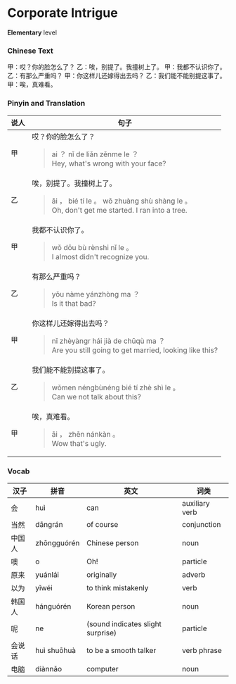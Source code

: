 # Corporate Intrigue
**Elementary** level
### Chinese Text
甲：哎？你的脸怎么了？
乙：唉，别提了。我撞树上了。
甲：我都不认识你了。
乙：有那么严重吗？
甲：你这样儿还嫁得出去吗？
乙：我们能不能别提这事了。
甲：唉，真难看。

### Pinyin and Translation
|说人|句子|
|----|----|
|甲|哎？你的脸怎么了？<blockquote>ai ？ nǐ de liǎn zěnme le ？<br />Hey, what's wrong with your face?</blockquote>|
|乙|唉，别提了。我撞树上了。<blockquote>āi ， bié tí le 。 wǒ zhuàng shù shàng le 。<br />Oh, don't get me started. I ran into a tree.</blockquote>|
|甲|我都不认识你了。<blockquote>wǒ dōu bù rènshi nǐ le 。<br />I almost didn't recognize you.</blockquote>|
|乙|有那么严重吗？<blockquote>yǒu nàme yánzhòng ma ？<br />Is it that bad?</blockquote>|
|甲|你这样儿还嫁得出去吗？<blockquote>nǐ zhèyàngr hái jià de chūqù ma ？<br />Are you still going to get married, looking like this?</blockquote>|
|乙|我们能不能别提这事了。<blockquote>wǒmen néngbùnéng bié tí zhè shì le 。<br />Can we not talk about this?</blockquote>|
|甲|唉，真难看。<blockquote>āi ， zhēn nánkàn 。<br />Wow that's ugly.</blockquote>|
### Vocab
|汉子|拼音|英文|词类|
|----|----|----|----|
|会|huì|can|auxiliary verb|
|当然|dāngrán|of course|conjunction|
|中国人|zhōngguórén|Chinese person|noun|
|噢|o|Oh!|particle|
|原来|yuánlái|originally|adverb|
|以为|yǐwéi|to think mistakenly|verb|
|韩国人|hánguórén|Korean person|noun|
|呢|ne|(sound indicates slight surprise)|particle|
|会说话|huì shuōhuà|to be a smooth talker|verb phrase|
|电脑|diànnǎo|computer|noun|